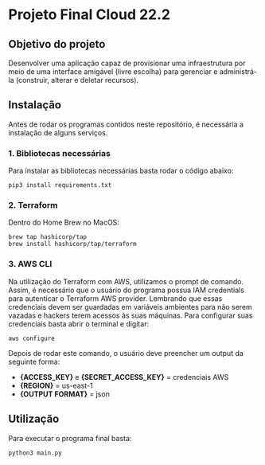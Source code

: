 # Projeto Final Cloud 22.2

## Objetivo do projeto

Desenvolver uma aplicação capaz de provisionar uma infraestrutura por meio de uma interface amigável (livre escolha) para gerenciar e administrá-la (construir, alterar e deletar recursos).

## Instalação

Antes de rodar os programas contidos neste repositório, é necessária a instalação de alguns serviços.

### 1. Bibliotecas necessárias

Para instalar as bibliotecas necessárias basta rodar o código abaixo:

```shell
pip3 install requirements.txt
```

### 2. Terraform

Dentro do Home Brew no MacOS:

```shell
brew tap hashicorp/tap
brew install hashicorp/tap/terraform
```

### 3. AWS CLI

Na utilização do Terraform com AWS, utilizamos o prompt de comando. Assim, é necessário que o usuário do programa possua IAM credentials para autenticar o Terraform AWS provider. Lembrando que essas credenciais devem ser guardadas em variáveis ambientes para não serem vazadas e hackers terem acessos às suas máquinas. Para configurar suas credenciais basta abrir o terminal e digitar:

```shell
aws configure 
```

Depois de rodar este comando, o usuário deve preencher um output da seguinte forma:
- **{ACCESS_KEY}** e **{SECRET_ACCESS_KEY}** = credenciais AWS
- **{REGION}** = us-east-1
- **{OUTPUT FORMAT}** = json

## Utilização

Para executar o programa final basta:

```shell
python3 main.py
```
